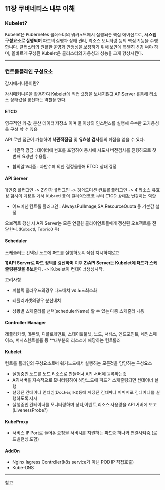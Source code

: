 ## 11장 쿠버네티스 내부 이해



### Kubelet?

Kubelet은 Kubernetes 클러스터의 워커노드에서 실행되는 핵심 에이전트로, **시스템 구성요소로 실행되며** 파드의 실행과 상태 관리, 리소스 모니터링 등의 핵심 기능을 수행합니다. 클러스터의 원활한 운영과 안정성을 보장하기 위해 보안에 특별히 신경 써야 하며, 올바르게 구성된 Kubelet은 클러스터의 가용성과 성능을 크게 향상시킨다.







---

### 컨트롤플레인 구성요소

감시매커니즘이란?

감시매커니즘을 활용하여 Kubelet에 직접 요청을 보내지않고 APIServer 를통해 리소스 상태값을 갱신하는 역할을 한다.



#### ETCD

영구적인 키-값 분산 데이터 저장소 이며 둘 이상의 인스턴스를 실행해 우수한 고가용성을 구성 할 수 있음

API 로만 접근이 가능하여 **낙관적잠금** 및 **유효성 검사**등의 이점을 얻을 수 있다.

* 낙관적 잠금 : 데이터에 번호를 포함하여 동시에 시도시 버전검사를 진행하므로 첫번째 요청만 수용됨.

* 합의알고리즘 : 과반수에 의한 결정을통해 ETCD 상태 결정



#### API Server

1)인증 플러그인 -> 2)인가 플러그인 -> 3)어드미션 컨트롤 플러그인 -> 4)리소스 유효성 검사의 과정을 거쳐 Kubectl 등의 클라이언트로 부터 ETCD 상태값 변경하는 역할

* 어드미션 컨트롤 플러그인 : AlwaysPullImage,SA,ResourceQuota 등 기본값 설정



오브젝트 갱신 시 API Server는 모든 연결된 클라이언트들에게 갱신된 오브젝트를 전달한다.(Kubectl, Fabric8 등)



#### Scheduler

스케줄러는 선택된 노드에 파드를 실행하도록 직접 지시하지않고 

**1)API Server로 파드 정의를 갱신하며** 이후 **2)API Server는 Kubelet에 파드가 스케줄링된것을 통보**한다. -> Kubelet이 컨테이너생성시작.



고려사항

* 퍼블릭 클라우드의경우 파드배치 vs 노드최소화

* 레플리카셋의경우 분산배치

* 상황별 스케줄러를 선택(schedulerName) 할 수 있는 다중 스케줄러 사용



#### Controller Manager

레플리카셋, 데몬셋, 디플로에먼트, 스테이트풀셋, 노드, 서비스, 엔드포인트, 네임스페이스, 퍼시스턴트볼륨 등 **대부분의 리소스에 해당하는 컨트롤러 





#### Kubelet

컨트롤 플레인의 구성요소로써 워커노드에서 실행하는 모든것을 담당하는 구성요소

* 실행중인 노드를 노드 리소스로 만들어서 API 서버에 등록하는것
* API서버를 지속적으로 모니터링하여 해당노드에 파드가 스케줄링되면 컨테이너 실행
* 설정된 컨테이너 런타임(Docker,rkt)등에 지정된 컨테이너 이미지로 컨테이너를 실행하도록 지시
* 실행중인 컨테이너를 모니터링하며 상태,이벤트,리소스 사용량을 API 서버에 보고(LivenessProbe?)



#### KubeProxy

* 서비스 IP Port로 들어온 요청을 서비시를 지원하는 파드중 하나와 연결시켜줌.(로드밸런싱 포함)



#### AddOn

* Nginx Ingress Controller(k8s service가 아닌 POD IP 직접호출)
* Kube-DNS



---





참고
